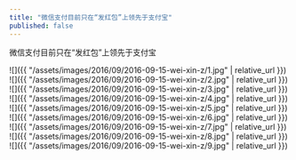```yaml
---
title: "微信支付目前只在“发红包”上领先于支付宝"
published: false
---
```

微信支付目前只在“发红包”上领先于支付宝



![]({{ "/assets/images/2016/09/2016-09-15-wei-xin-z/1.jpg" | relative_url }})
![]({{ "/assets/images/2016/09/2016-09-15-wei-xin-z/2.jpg" | relative_url }})
![]({{ "/assets/images/2016/09/2016-09-15-wei-xin-z/3.jpg" | relative_url }})
![]({{ "/assets/images/2016/09/2016-09-15-wei-xin-z/4.jpg" | relative_url }})
![]({{ "/assets/images/2016/09/2016-09-15-wei-xin-z/5.jpg" | relative_url }})
![]({{ "/assets/images/2016/09/2016-09-15-wei-xin-z/6.jpg" | relative_url }})
![]({{ "/assets/images/2016/09/2016-09-15-wei-xin-z/7.jpg" | relative_url }})
![]({{ "/assets/images/2016/09/2016-09-15-wei-xin-z/8.jpg" | relative_url }})
![]({{ "/assets/images/2016/09/2016-09-15-wei-xin-z/9.jpg" | relative_url }})
